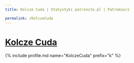 ```yaml
---
title: Kolcze Cuda | Statystyki patronite.pl | Patromierz

permalink: /KolczeCuda
---
```


# [Kolcze Cuda](https://patronite.pl/KolczeCuda)

{% include profile.md name="KolczeCuda" prefix="k" %}

